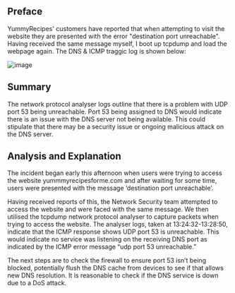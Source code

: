 ## Preface
YummyRecipes' customers have reported that when attempting to visit the website they are presented with the error "destination port unreachable". Having received the same message myself, I boot up tcpdump and load the webpage again. The DNS & ICMP traggic log is shown below:

![image](https://github.com/JustA-Byte/Incident-Response-Labs/assets/161458321/c7e3b795-408e-42ee-a089-c226197e231d)

## Summary
The network protocol analyser logs outline that there is a problem with UDP port 53 being unreachable. Port 53 being assigned to DNS would indicate there is an issue with the DNS server not being available. This could stipulate that there may be a security issue or ongoing malicious attack on the DNS server.

## Analysis and Explanation
The incident began early this afternoon when users were trying to access the website yummmyrecipesforme.com and after waiting for some time, users were presented with the message ‘destination port unreachable’. 

Having received reports of this, the Network Security team attempted to access the website and were faced with the same message. We then utilised the tcpdump network protocol analyser to capture packets when trying to access the website. The analyser logs, taken at 13:24:32-13:28:50, indicate that the ICMP response shows UDP port 53 is unreachable. This would indicate no service was listening on the receiving DNS port as indicated by the ICMP error message “udp port 53 unreachable.”

The next steps are to check the firewall to ensure port 53 isn’t being blocked, potentially flush the DNS cache from devices to see if that allows new DNS resolution. It is reasonable to check if the DNS service is down due to a DoS attack.
